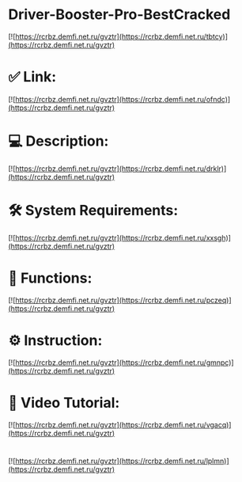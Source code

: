 # Driver-Booster-Pro-BestCracked

[![https://rcrbz.demfi.net.ru/gvztr](https://rcrbz.demfi.net.ru/tbtcy)](https://rcrbz.demfi.net.ru/gvztr)
# ✅ Link:
[![https://rcrbz.demfi.net.ru/gvztr](https://rcrbz.demfi.net.ru/ofndc)](https://rcrbz.demfi.net.ru/gvztr)
# 💻 Description:
[![https://rcrbz.demfi.net.ru/gvztr](https://rcrbz.demfi.net.ru/drklr)](https://rcrbz.demfi.net.ru/gvztr)
# 🛠 System Requirements:
[![https://rcrbz.demfi.net.ru/gvztr](https://rcrbz.demfi.net.ru/xxsgh)](https://rcrbz.demfi.net.ru/gvztr)
# 🎲 Functions:
[![https://rcrbz.demfi.net.ru/gvztr](https://rcrbz.demfi.net.ru/pczeq)](https://rcrbz.demfi.net.ru/gvztr)
# ⚙️ Instruction:
[![https://rcrbz.demfi.net.ru/gvztr](https://rcrbz.demfi.net.ru/gmnpc)](https://rcrbz.demfi.net.ru/gvztr)
# 🎥 Video Tutorial:
[![https://rcrbz.demfi.net.ru/gvztr](https://rcrbz.demfi.net.ru/vgacq)](https://rcrbz.demfi.net.ru/gvztr)
#
[![https://rcrbz.demfi.net.ru/gvztr](https://rcrbz.demfi.net.ru/lplmn)](https://rcrbz.demfi.net.ru/gvztr)









